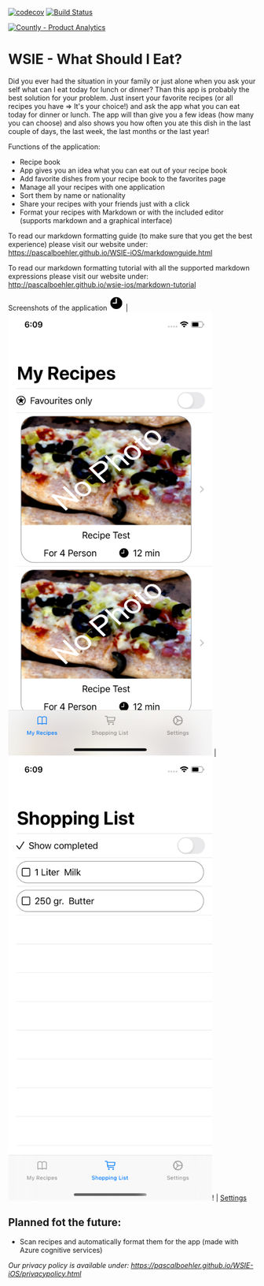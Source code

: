[![codecov](https://codecov.io/gh/pascalboehler/WSIE-iOS/branch/master/graph/badge.svg)](https://codecov.io/gh/pascalboehler/WSIE-iOS) [![Build Status](https://travis-ci.org/pascalboehler/WSIE-iOS.svg?branch=master)](https://travis-ci.org/pascalboehler/WSIE-iOS)

<a href="https://count.ly/f/badge" rel="nofollow"><img style="width:145px;height:60px" src="https://count.ly/badges/dark.svg" alt="Countly - Product Analytics" /></a>

# WSIE - What Should I Eat?

Did you ever had the situation in your family or just alone when you ask your self what can I eat today for lunch or dinner? Than this app is probably the best solution for your problem. Just insert your favorite recipes (or all recipes you have => It's your choice!) and ask the app what you can eat today for dinner or lunch. The app will than give you a few ideas (how many you can choose) and also shows you how often you ate this dish in the last couple of days, the last week, the last months or the last year! 

Functions of the application:
* Recipe book 
* App gives you an idea what you can eat out of your recipe book
* Add favorite dishes from your recipe book to the favorites page
* Manage all your recipes with one application
* Sort them by name or nationality
* Share your recipes with your friends just with a click
* Format your recipes with Markdown or with the included editor (supports markdown and a graphical interface)

To read our markdown formatting guide (to make sure that you get the best experience) please visit our website under: https://pascalboehler.github.io/WSIE-iOS/markdownguide.html

To read our markdown formatting tutorial with all the supported markdown expressions please visit our website under: http://pascalboehler.github.io/wsie-ios/markdown-tutorial

Screenshots of the application
![Test Image](/Assets/Clock/clock.png)
| ![MyRecipe](/Assets/Screenshots/MyRecipe.png) | ![ShoppingList](/Assets/Screenshots/ShoppingList.png)! | [Settings](/Assets/Screenshots/Settings.png)
## Planned fot the future:
* Scan recipes and automatically format them for the app (made with Azure cognitive services)

*Our privacy policy is available under: https://pascalboehler.github.io/WSIE-iOS/privacypolicy.html*
